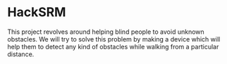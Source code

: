 # HackSRM
This project revolves around helping blind people to avoid unknown obstacles. We will try to solve this problem by making a device which will help them to detect any kind of obstacles while walking from a particular distance.
